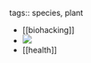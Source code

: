 tags:: species, plant
- [[biohacking]]
- ![](https://jade-gentle-pony-196.mypinata.cloud/ipfs/bafkreiexcjtjpxteau6m2zddmbhy2q4oxcre4uqsyhg4p74vjktu25g4mm)
- [[health]]

